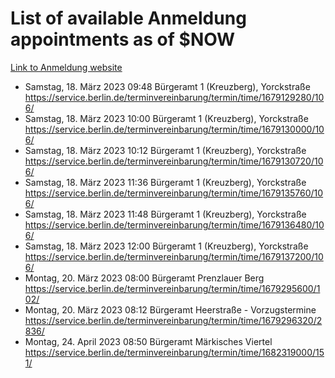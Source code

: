 # List of available Anmeldung appointments as of $NOW
[Link to Anmeldung website](https://service.berlin.de/terminvereinbarung/termin/tag.php?termin=1&anliegen[]=120686&dienstleisterlist=122210,122217,327316,122219,327312,122227,327314,122231,327346,122243,327348,122254,122252,329742,122260,329745,122262,329748,122271,327278,122273,327274,122277,327276,330436,122280,327294,122282,327290,122284,327292,122291,327270,122285,327266,122286,327264,122296,327268,150230,329760,122297,327286,122294,327284,122312,329763,122314,329775,122304,327330,122311,327334,122309,327332,317869,122281,327352,122279,329772,122283,122276,327324,122274,327326,122267,329766,122246,327318,122251,327320,122257,327322,122208,327298,122226,327300&herkunft=http%3A%2F%2Fservice.berlin.de%2Fdienstleistung%2F120686%2F)
- Samstag, 18. März 2023 09:48 Bürgeramt 1 (Kreuzberg), Yorckstraße https://service.berlin.de/terminvereinbarung/termin/time/1679129280/106/
- Samstag, 18. März 2023 10:00 Bürgeramt 1 (Kreuzberg), Yorckstraße https://service.berlin.de/terminvereinbarung/termin/time/1679130000/106/
- Samstag, 18. März 2023 10:12 Bürgeramt 1 (Kreuzberg), Yorckstraße https://service.berlin.de/terminvereinbarung/termin/time/1679130720/106/
- Samstag, 18. März 2023 11:36 Bürgeramt 1 (Kreuzberg), Yorckstraße https://service.berlin.de/terminvereinbarung/termin/time/1679135760/106/
- Samstag, 18. März 2023 11:48 Bürgeramt 1 (Kreuzberg), Yorckstraße https://service.berlin.de/terminvereinbarung/termin/time/1679136480/106/
- Samstag, 18. März 2023 12:00 Bürgeramt 1 (Kreuzberg), Yorckstraße https://service.berlin.de/terminvereinbarung/termin/time/1679137200/106/
- Montag, 20. März 2023 08:00 Bürgeramt Prenzlauer Berg https://service.berlin.de/terminvereinbarung/termin/time/1679295600/102/
- Montag, 20. März 2023 08:12 Bürgeramt Heerstraße - Vorzugstermine https://service.berlin.de/terminvereinbarung/termin/time/1679296320/2836/
- Montag, 24. April 2023 08:50 Bürgeramt Märkisches Viertel https://service.berlin.de/terminvereinbarung/termin/time/1682319000/151/
